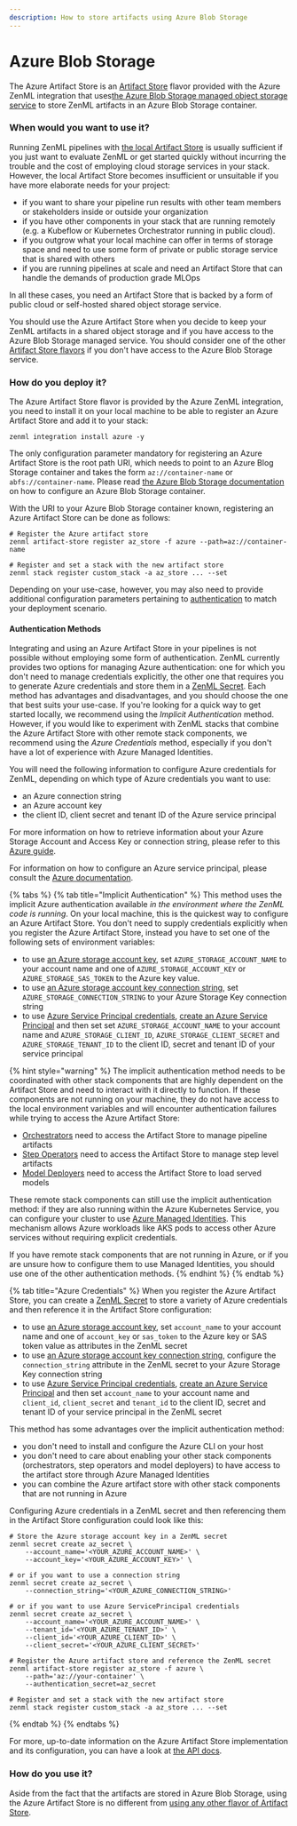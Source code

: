```yaml
---
description: How to store artifacts using Azure Blob Storage
---
```


# Azure Blob Storage

The Azure Artifact Store is an [Artifact Store](artifact-stores.md) flavor provided with the Azure ZenML integration that uses[the Azure Blob Storage managed object storage service](https://azure.microsoft.com/en-us/services/storage/blobs/) to store ZenML artifacts in an Azure Blob Storage container.

### When would you want to use it?

Running ZenML pipelines with [the local Artifact Store](local.md) is usually sufficient if you just want to evaluate ZenML or get started quickly without incurring the trouble and the cost of employing cloud storage services in your stack. However, the local Artifact Store becomes insufficient or unsuitable if you have more elaborate needs for your project:

* if you want to share your pipeline run results with other team members or stakeholders inside or outside your organization
* if you have other components in your stack that are running remotely (e.g. a Kubeflow or Kubernetes Orchestrator running in public cloud).
* if you outgrow what your local machine can offer in terms of storage space and need to use some form of private or public storage service that is shared with others
* if you are running pipelines at scale and need an Artifact Store that can handle the demands of production grade MLOps

In all these cases, you need an Artifact Store that is backed by a form of public cloud or self-hosted shared object storage service.

You should use the Azure Artifact Store when you decide to keep your ZenML artifacts in a shared object storage and if you have access to the Azure Blob Storage managed service. You should consider one of the other [Artifact Store flavors](artifact-stores.md#artifact-store-flavors) if you don't have access to the Azure Blob Storage service.

### How do you deploy it?

The Azure Artifact Store flavor is provided by the Azure ZenML integration, you need to install it on your local machine to be able to register an Azure Artifact Store and add it to your stack:

```shell
zenml integration install azure -y
```

The only configuration parameter mandatory for registering an Azure Artifact Store is the root path URI, which needs to point to an Azure Blog Storage container and takes the form `az://container-name` or `abfs://container-name`. Please read [the Azure Blob Storage documentation](https://docs.microsoft.com/en-us/azure/storage/blobs/storage-quickstart-blobs-portal) on how to configure an Azure Blob Storage container.

With the URI to your Azure Blob Storage container known, registering an Azure Artifact Store can be done as follows:

```shell
# Register the Azure artifact store
zenml artifact-store register az_store -f azure --path=az://container-name

# Register and set a stack with the new artifact store
zenml stack register custom_stack -a az_store ... --set
```

Depending on your use-case, however, you may also need to provide additional configuration parameters pertaining to [authentication](azure.md#authentication-methods) to match your deployment scenario.

#### Authentication Methods

Integrating and using an Azure Artifact Store in your pipelines is not possible without employing some form of authentication. ZenML currently provides two options for managing Azure authentication: one for which you don't need to manage credentials explicitly, the other one that requires you to generate Azure credentials and store them in a [ZenML Secret](../../../../old\_book/starter-guide/production-fundamentals/secrets-management.md). Each method has advantages and disadvantages, and you should choose the one that best suits your use-case. If you're looking for a quick way to get started locally, we recommend using the _Implicit Authentication_ method. However, if you would like to experiment with ZenML stacks that combine the Azure Artifact Store with other remote stack components, we recommend using the _Azure Credentials_ method, especially if you don't have a lot of experience with Azure Managed Identities.

You will need the following information to configure Azure credentials for ZenML, depending on which type of Azure credentials you want to use:

* an Azure connection string
* an Azure account key
* the client ID, client secret and tenant ID of the Azure service principal

For more information on how to retrieve information about your Azure Storage Account and Access Key or connection string, please refer to this [Azure guide](https://docs.microsoft.com/en-us/azure/storage/blobs/storage-quickstart-blobs-python?tabs=environment-variable-windows#copy-your-credentials-from-the-azure-portal).

For information on how to configure an Azure service principal, please consult the [Azure documentation](https://docs.microsoft.com/en-us/azure/active-directory/develop/howto-create-service-principal-portal).

{% tabs %}
{% tab title="Implicit Authentication" %}
This method uses the implicit Azure authentication available _in the environment where the ZenML code is running_. On your local machine, this is the quickest way to configure an Azure Artifact Store. You don't need to supply credentials explicitly when you register the Azure Artifact Store, instead you have to set one of the following sets of environment variables:

* to use [an Azure storage account key](https://learn.microsoft.com/en-us/azure/storage/common/storage-account-keys-manage), set `AZURE_STORAGE_ACCOUNT_NAME` to your account name and one of `AZURE_STORAGE_ACCOUNT_KEY` or `AZURE_STORAGE_SAS_TOKEN` to the Azure key value.
* to use [an Azure storage account key connection string](https://learn.microsoft.com/en-us/azure/storage/common/storage-account-keys-manage), set `AZURE_STORAGE_CONNECTION_STRING` to your Azure Storage Key connection string
* to use [Azure Service Principal credentials](https://learn.microsoft.com/en-us/azure/active-directory/develop/app-objects-and-service-principals), [create an Azure Service Principal](https://learn.microsoft.com/en-us/azure/active-directory/develop/howto-create-service-principal-portal) and then set set `AZURE_STORAGE_ACCOUNT_NAME` to your account name and `AZURE_STORAGE_CLIENT_ID`, `AZURE_STORAGE_CLIENT_SECRET` and `AZURE_STORAGE_TENANT_ID` to the client ID, secret and tenant ID of your service principal

{% hint style="warning" %}
The implicit authentication method needs to be coordinated with other stack components that are highly dependent on the Artifact Store and need to interact with it directly to function. If these components are not running on your machine, they do not have access to the local environment variables and will encounter authentication failures while trying to access the Azure Artifact Store:

* [Orchestrators](../orchestrators/orchestrators.md) need to access the Artifact Store to manage pipeline artifacts
* [Step Operators](../step-operators/step-operators.md) need to access the Artifact Store to manage step level artifacts
* [Model Deployers](../model-deployers/model-deployers.md) need to access the Artifact Store to load served models

These remote stack components can still use the implicit authentication method: if they are also running within the Azure Kubernetes Service, you can configure your cluster to use [Azure Managed Identities](https://docs.microsoft.com/en-us/azure/aks/use-managed-identity). This mechanism allows Azure workloads like AKS pods to access other Azure services without requiring explicit credentials.

If you have remote stack components that are not running in Azure, or if you are unsure how to configure them to use Managed Identities, you should use one of the other authentication methods.
{% endhint %}
{% endtab %}

{% tab title="Azure Credentials" %}
When you register the Azure Artifact Store, you can create a [ZenML Secret](../../../../old\_book/starter-guide/production-fundamentals/secrets-management.md) to store a variety of Azure credentials and then reference it in the Artifact Store configuration:

* to use [an Azure storage account key](https://learn.microsoft.com/en-us/azure/storage/common/storage-account-keys-manage), set `account_name` to your account name and one of `account_key` or `sas_token` to the Azure key or SAS token value as attributes in the ZenML secret
* to use [an Azure storage account key connection string](https://learn.microsoft.com/en-us/azure/storage/common/storage-account-keys-manage), configure the `connection_string` attribute in the ZenML secret to your Azure Storage Key connection string
* to use [Azure Service Principal credentials](https://learn.microsoft.com/en-us/azure/active-directory/develop/app-objects-and-service-principals), [create an Azure Service Principal](https://learn.microsoft.com/en-us/azure/active-directory/develop/howto-create-service-principal-portal) and then set `account_name` to your account name and `client_id`, `client_secret` and `tenant_id` to the client ID, secret and tenant ID of your service principal in the ZenML secret

This method has some advantages over the implicit authentication method:

* you don't need to install and configure the Azure CLI on your host
* you don't need to care about enabling your other stack components (orchestrators, step operators and model deployers) to have access to the artifact store through Azure Managed Identities
* you can combine the Azure artifact store with other stack components that are not running in Azure

Configuring Azure credentials in a ZenML secret and then referencing them in the Artifact Store configuration could look like this:

```shell
# Store the Azure storage account key in a ZenML secret
zenml secret create az_secret \
    --account_name='<YOUR_AZURE_ACCOUNT_NAME>' \
    --account_key='<YOUR_AZURE_ACCOUNT_KEY>' \

# or if you want to use a connection string
zenml secret create az_secret \
    --connection_string='<YOUR_AZURE_CONNECTION_STRING>'

# or if you want to use Azure ServicePrincipal credentials
zenml secret create az_secret \
    --account_name='<YOUR_AZURE_ACCOUNT_NAME>' \
    --tenant_id='<YOUR_AZURE_TENANT_ID>' \
    --client_id='<YOUR_AZURE_CLIENT_ID>' \
    --client_secret='<YOUR_AZURE_CLIENT_SECRET>'

# Register the Azure artifact store and reference the ZenML secret
zenml artifact-store register az_store -f azure \
    --path='az://your-container' \
    --authentication_secret=az_secret

# Register and set a stack with the new artifact store
zenml stack register custom_stack -a az_store ... --set
```
{% endtab %}
{% endtabs %}

For more, up-to-date information on the Azure Artifact Store implementation and its configuration, you can have a look at [the API docs](https://apidocs.zenml.io/latest/integration\_code\_docs/integrations-azure/#zenml.integrations.azure.artifact\_stores).

### How do you use it?

Aside from the fact that the artifacts are stored in Azure Blob Storage, using the Azure Artifact Store is no different from [using any other flavor of Artifact Store](artifact-stores.md#how-to-use-it).
